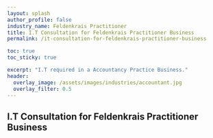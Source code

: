```yaml
---
layout: splash 
author_profile: false 
industry_name: Feldenkrais Practitioner
title: I.T Consultation for Feldenkrais Practitioner Business
permalink: /it-consultation-for-feldenkrais-practitioner-business

toc: true
toc_sticky: true

excerpt: "I.T required in a Accountancy Practice Business."
header:
  overlay_image: /assets/images/industries/accountant.jpg
  overlay_filter: 0.5 
---
```


## I.T Consultation for Feldenkrais Practitioner Business